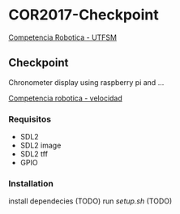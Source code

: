 # COR2017-Checkpoint
[Competencia Robotica - UTFSM](http://www.competenciarobotica.cl/2017/)

## Checkpoint

Chronometer display using raspberry pi and ... 

[Competencia robotica - velocidad](http://www.competenciarobotica.cl/2017/velocidad/)

### Requisitos

* SDL2
* SDL2 image
* SDL2 tff
* GPIO 

### Installation

install dependecies (TODO)
run _setup.sh_ (TODO)
